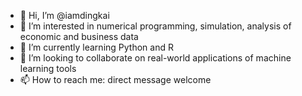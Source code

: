 - 👋 Hi, I’m @iamdingkai
- 👀 I’m interested in numerical programming, simulation, analysis of economic and business data
- 🌱 I’m currently learning Python and R
- 💞️ I’m looking to collaborate on real-world applications of machine learning tools
- 📫 How to reach me: direct message welcome

<!---
iamdingkai/iamdingkai is a ✨ special ✨ repository because its `README.md` (this file) appears on your GitHub profile.
You can click the Preview link to take a look at your changes.
--->
